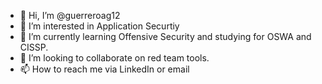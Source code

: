 - 👋 Hi, I’m @guerreroag12
- 👀 I’m interested in Application Securtiy
- 🌱 I’m currently learning Offensive Security and studying for OSWA and CISSP.
- 💞️ I’m looking to collaborate on red team tools. 
- 📫 How to reach me via LinkedIn or email

<!---
guerreroag12/guerreroag12 is a ✨ special ✨ repository because its `README.md` (this file) appears on your GitHub profile.
You can click the Preview link to take a look at your changes.
--->
